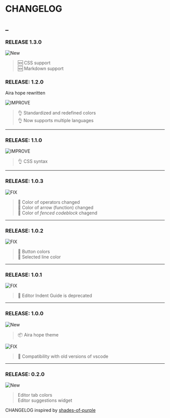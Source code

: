 # CHANGELOG

## \_

### RELEASE 1.3.0

![New](https://img.shields.io/badge/-NEW-gray.svg?colorB=3778FF)

> 🆕 CSS support </br>
> 🆕 Markdown support

### RELEASE: 1.2.0

Aira hope rewritten</br>

![IMPROVE](https://img.shields.io/badge/-IMPROVEMENT-gray.svg?colorB=39AA54)

> 👌 Standardized and redefined colors</br>
> 👌 Now supports multiple languages

---

### RELEASE: 1.1.0

![IMPROVE](https://img.shields.io/badge/-IMPROVEMENT-gray.svg?colorB=39AA54)

> 👌 CSS syntax

---

### RELEASE: 1.0.3

![FIX](https://img.shields.io/badge/-FIX-gray.svg?colorB=ff6347)

> 🐛 Color of operators changed </br>
> 🐛 Color of arrow (function) changed</br>
> 🐛 Color of _fenced codeblock_ chagend

---

### RELEASE: 1.0.2

![FIX](https://img.shields.io/badge/-FIX-gray.svg?colorB=ff6347)

> 🐛 Button colors </br>
> 🐛 Selected line color

---

### RELEASE: 1.0.1

![FIX](https://img.shields.io/badge/-FIX-gray.svg?colorB=ff6347)

> 🐛 Editor Indent Guide is deprecated

---

### RELEASE: 1.0.0

![New](https://img.shields.io/badge/-NEW-gray.svg?colorB=3778FF)

> 📦 Aira hope theme

![FIX](https://img.shields.io/badge/-FIX-gray.svg?colorB=ff6347)

> 🐛 Compatibility with old versions of vscode

---

### RELEASE: 0.2.0

![New](https://img.shields.io/badge/-NEW-gray.svg?colorB=3778FF)

> Editor tab colors</br>
> Editor suggestions widget

CHANGELOG inspired by [shades-of-purple](https://github.com/ahmadawais/shades-of-purple-vscode)
